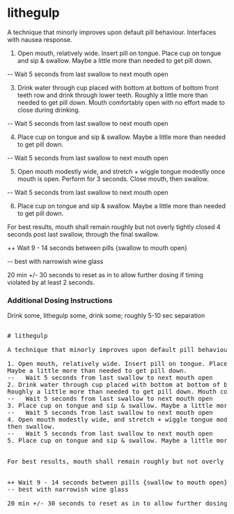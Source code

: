 # lithegulp

A technique that minorly improves upon default pill behaviour. Interfaces with nausea response. 

1. Open mouth, relatively wide. Insert pill on tongue. Place cup on tongue and sip & swallow. Maybe a little more than needed to get pill down.

--   Wait 5 seconds from last swallow to next mouth open

3. Drink water through cup placed with bottom at bottom of bottom front teeth row and drink through lower teeth. Roughly a little more than needed to get pill down. Mouth comfortably open with no effort made to close during drinking.

--   Wait 5 seconds from last swallow to next mouth open

4. Place cup on tongue and sip & swallow. Maybe a little more than needed to get pill down.

--   Wait 5 seconds from last swallow to next mouth open

5. Open mouth modestly wide, and stretch + wiggle tongue modestly once mouth is open. Perform for 3 seconds. Close mouth, then swallow. 

--   Wait 5 seconds from last swallow to next mouth open

6. Place cup on tongue and sip & swallow. Maybe a little more than needed to get pill down.

   
For best results, mouth shall remain roughly but not overly tightly closed 4 seconds post last swallow, through the final swallow.


++ Wait 9 - 14 seconds between pills {swallow to mouth open}

-- best with narrowish wine glass

20 min +/- 30 seconds to reset as in to allow further dosing if timing violated by at least 2 seconds.



### Additional Dosing Instructions

Drink some, lithegulp some, drink some; roughly 5-10 sec separation



<pre>
  
# lithegulp

A technique that minorly improves upon default pill behaviour. 

1. Open mouth, relatively wide. Insert pill on tongue. Place cup on tongue and sip & swallow.
Maybe a little more than needed to get pill down.
--   Wait 5 seconds from last swallow to next mouth open
2. Drink water through cup placed with bottom at bottom of bottom front teeth row and drink through lower teeth.
Roughly a little more than needed to get pill down. Mouth comfortably open with no effort made to close during drinking.
--   Wait 5 seconds from last swallow to next mouth open
3. Place cup on tongue and sip & swallow. Maybe a little more than needed to get pill down.
--   Wait 5 seconds from last swallow to next mouth open
4. Open mouth modestly wide, and stretch + wiggle tongue modestly once mouth is open. Perform for 3 seconds. Close mouth,
then swallow. 
--   Wait 5 seconds from last swallow to next mouth open
5. Place cup on tongue and sip & swallow. Maybe a little more than needed to get pill down.


For best results, mouth shall remain roughly but not overly tightly closed 4 seconds post last swallow, through the final swallow.

  
++ Wait 9 - 14 seconds between pills {swallow to mouth open}
-- best with narrowish wine glass

20 min +/- 30 seconds to reset as in to allow further dosing if timing violated by at least 2 seconds.

</pre>
